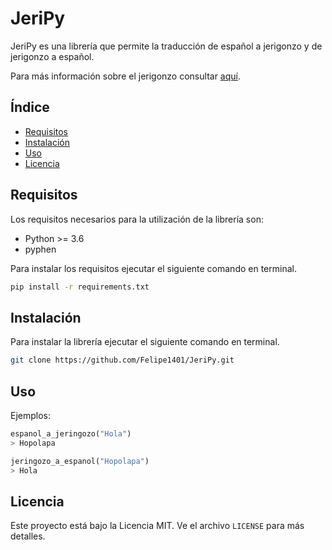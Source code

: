 # JeriPy

JeriPy es una librería que permite la traducción de español a jerigonzo y de jerigonzo a español.

Para más información sobre el jerigonzo consultar [aquí](https://es.wikipedia.org/wiki/Jerigonza).

## Índice

- [Requisitos](#requisitos)
- [Instalación](#instalación)
- [Uso](#uso)
- [Licencia](#licencia)

## Requisitos

Los requisitos necesarios para la utilización de la librería son:

- Python >= 3.6
- pyphen

Para instalar los requisitos ejecutar el siguiente comando en terminal.

```bash
pip install -r requirements.txt
```

## Instalación

Para instalar la librería ejecutar el siguiente comando en terminal.

```bash
git clone https://github.com/Felipe1401/JeriPy.git
```

## Uso

Ejemplos:

```python
espanol_a_jeringozo("Hola")
> Hopolapa
```

```python
jeringozo_a_espanol("Hopolapa")
> Hola
```

## Licencia

Este proyecto está bajo la Licencia MIT. Ve el archivo `LICENSE` para más detalles.
